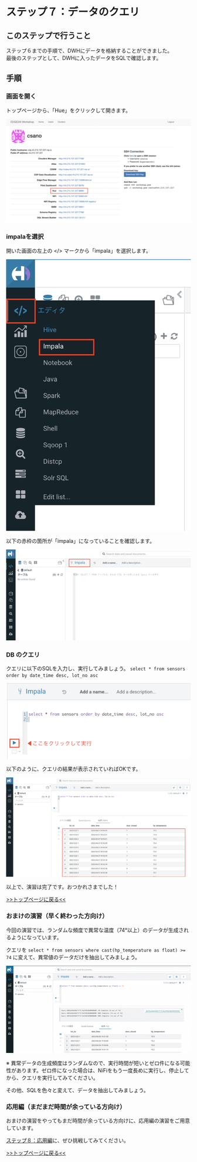 # ステップ７：データのクエリ

## このステップで行うこと

ステップ６までの手順で、DWHにデータを格納することができました。<br>
最後のステップとして、DWHに入ったデータをSQLで確認します。

## 手順

### 画面を開く

トップページから、「Hue」をクリックして開きます。

![](screenshots_lab01/Hue_open.png "")

### impalaを選択

開いた画面の左上の </> マークから「impala」を選択します。

![](screenshots_lab01/select_impala.png "")

以下の赤枠の箇所が「impala」になっていることを確認します。

![](screenshots_lab01/impala_selected.png "")

### DB のクエリ

クエリに以下のSQLを入力し、実行してみましょう。
`select * from sensors order by date_time desc, lot_no asc`

![run_query.png](screenshots_lab07%2Frun_query.png)

以下のように、クエリの結果が表示されていればOKです。

![query_result.png](screenshots_lab07%2Fquery_result.png)

以上で、演習は完了です。おつかれさまでした！

[>>トップページに戻る<<](00_top.md)

### おまけの演習（早く終わった方向け）

今回の演習では、ランダムな頻度で異常な温度（74°以上）のデータが生成されるようになっています。

クエリを `select * from sensors where cast(hp_temperature as float) >= 74` に変えて、異常値のデータだけを抽出してみましょう。

![abnormal.png](screenshots_lab07%2Fabnormal.png)

※ 異常データの生成頻度はランダムなので、実行時間が短いとゼロ件になる可能性があります。ゼロ件になった場合は、NiFiをもう一度長めに実行し、停止してから、クエリを実行してみてください。

その他、SQLを色々と変えて、データを抽出してみましょう。

### 応用編（まだまだ時間が余っている方向け）

おまけの演習をやってもまだ時間が余っている方向けに、応用編の演習をご用意しています。

[ステップ８：応用編](lab08_bonus.md)に、ぜひ挑戦してみてください。

[>>トップページに戻る<<](00_top.md)
